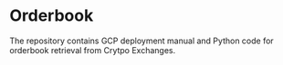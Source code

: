 # Orderbook
 
The repository contains GCP deployment manual and Python code for orderbook retrieval from Crytpo Exchanges.
